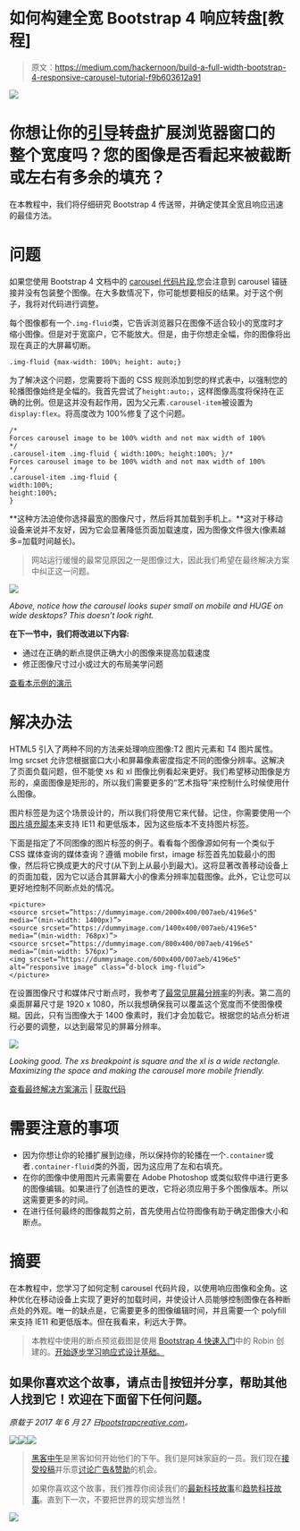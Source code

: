 # 如何构建全宽 Bootstrap 4 响应转盘[教程]

> 原文：<https://medium.com/hackernoon/build-a-full-width-bootstrap-4-responsive-carousel-tutorial-f9b603612a91>

![](img/f043948c2c830940b8da81a26f0b703d.png)

# 你想让你的[引导](https://bootstrapcreative.com/glossary/bootstrap-css/)转盘扩展浏览器窗口的整个宽度吗？您的图像是否看起来被截断或左右有多余的填充？

在本教程中，我们将仔细研究 Bootstrap 4 传送带，并确定使其全宽且响应迅速的最佳方法。

# 问题

如果您使用 Bootstrap 4 文档中的 [carousel 代码片段](https://v4-alpha.getbootstrap.com/components/carousel/),您会注意到 carousel 锚链接并没有包装整个图像。在大多数情况下，你可能想要相反的结果。对于这个例子，我将对代码进行调整。

每个图像都有一个`.img-fluid`类，它告诉浏览器只在图像不适合较小的宽度时才缩小图像。但是对于宽窗户，它不能放大。但是，由于你想走全幅，你的图像将出现在真正的大屏幕切断。

```
.img-fluid {max-width: 100%; height: auto;}
```

为了解决这个问题，您需要将下面的 CSS 规则添加到您的样式表中，以强制您的轮播图像始终是全幅的。我首先尝试了`height:auto;`，这样图像高度将保持在正确的比例。但是这并没有起作用，因为父元素`.carousel-item`被设置为`display:flex`。将高度改为 100%修复了这个问题。

```
/* 
Forces carousel image to be 100% width and not max width of 100% 
*/ 
.carousel-item .img-fluid { width:100%; height:100%; }/*
Forces carousel image to be 100% width and not max width of 100%
*/
.carousel-item .img-fluid {
width:100%;
height:100%;
}
```

**这种方法迫使你选择最宽的图像尺寸，然后将其加载到手机上。**这对于移动设备来说并不友好，因为它会显著降低页面加载速度，因为图像文件很大(像素越多=加载时间越长)。

> 网站运行缓慢的最常见原因之一是图像过大，因此我们希望在最终解决方案中纠正这一问题。

![](img/011e5fa698225b8f09654c2e3e9c3968.png)

*Above, notice how the carousel looks super small on mobile and HUGE on wide desktops? This doesn’t look right.*

**在下一节中，我们将改进以下内容:**

*   通过在正确的断点提供正确大小的图像来提高加载速度
*   修正图像尺寸过小或过大的布局美学问题

[查看本示例的演示](https://codepen.io/JacobLett/full/PjKLgK/)

# 解决办法

HTML5 引入了两种不同的方法来处理响应图像:T2 图片元素和 T4 图片属性。Img srcset 允许您根据窗口大小和屏幕像素密度指定不同的图像分辨率。这解决了页面负载问题，但不能使 xs 和 xl 图像比例看起来更好。我们希望移动图像是方形的，桌面图像是矩形的，所以我们需要更多的“艺术指导”来控制什么时候使用什么图像。

图片标签是为这个场景设计的，所以我们将使用它来代替。记住，你需要使用一个[图片填充脚本](https://scottjehl.github.io/picturefill/)来支持 IE11 和更低版本，因为这些版本不支持图片标签。

下面是指定了不同图像的图片标签的例子。看看每个图像源如何有一个类似于 CSS 媒体查询的媒体查询？遵循 mobile first，image 标签首先加载最小的图像，然后将它换成更大的尺寸(从下到上从最小到最大)。这将显著改善移动设备上的页面加载，因为它以适合其屏幕大小的像素分辨率加载图像。此外，它让您可以更好地控制不同断点处的情况。

```
<picture> 
<source srcset=”https://dummyimage.com/2000x400/007aeb/4196e5" media=”(min-width: 1400px)”> 
<source srcset=”https://dummyimage.com/1400x400/007aeb/4196e5" media=”(min-width: 768px)”> 
<source srcset=”https://dummyimage.com/800x400/007aeb/4196e5" media=”(min-width: 576px)”> 
<img srcset=”https://dummyimage.com/600x400/007aeb/4196e5" alt=”responsive image” class=”d-block img-fluid”> 
</picture>
```

在设置图像尺寸和媒体尺寸断点时，我参考了[最常见屏幕分辨率](http://gs.statcounter.com/screen-resolution-stats/desktop/worldwide)的列表。第二高的桌面屏幕尺寸是 1920 x 1080，所以我想确保我可以覆盖这个宽度而不使图像模糊。因此，只有当图像大于 1400 像素时，我们才会加载它。根据您的站点分析进行必要的调整，以达到最常见的屏幕分辨率。

![](img/ecf560b77f160701bea3a8986d6ce343.png)

*Looking good. The xs breakpoint is square and the xl is a wide rectangle. Maximizing the space and making the carousel more mobile friendly.*

[查看最终解决方案演示](https://codepen.io/JacobLett/full/weqOjq) | [获取代码](https://bootstrapcreative.com/pattern/full-width-carousel-responsive-images/)

# 需要注意的事项

*   因为你想让你的轮播扩展到边缘，所以保持你的轮播在一个`.container`或者`.container-fluid`类的外面，因为这应用了左和右填充。
*   在你的图像中使用图片元素需要在 Adobe Photoshop 或类似软件中进行更多的图像编辑。如果进行了创造性的更改，它将必须应用于多个图像版本。所以这需要更多的时间。
*   在进行任何最终的图像裁剪之前，首先使用占位符图像有助于确定图像大小和断点。

# 摘要

在本教程中，您学习了如何定制 carousel 代码片段，以使用响应图像和全角。这种优化在移动设备上实现了更好的加载时间，并使设计人员能够控制图像在各种断点处的外观。唯一的缺点是，它需要更多的图像编辑时间，并且需要一个 polyfill 来支持 IE11 和更低版本。但在我看来，利远大于弊。

> 本教程中使用的断点预览截图是使用 [Bootstrap 4 快速入门](https://bootstrapcreative.com/shop/bootstrap-quick-start/#resources)中的 Robin 创建的。[开始逐步学习响应式设计基础。](https://bootstrapcreative.com/shop/bootstrap-quick-start/?utm_source=postctabox&utm_content=op2)

## 如果你喜欢这个故事，请点击👏按钮并分享，帮助其他人找到它！欢迎在下面留下任何问题。

*原载于 2017 年 6 月 27 日*[*bootstrapcreative.com*](https://bootstrapcreative.com/create-full-width-bootstrap-4-responsive-carousel/)*。*

[![](img/50ef4044ecd4e250b5d50f368b775d38.png)](http://bit.ly/HackernoonFB)[![](img/979d9a46439d5aebbdcdca574e21dc81.png)](https://goo.gl/k7XYbx)[![](img/2930ba6bd2c12218fdbbf7e02c8746ff.png)](https://goo.gl/4ofytp)

> [黑客中午](http://bit.ly/Hackernoon)是黑客如何开始他们的下午。我们是阿妹家庭的一员。我们现在[接受投稿](http://bit.ly/hackernoonsubmission)并乐意[讨论广告&赞助](mailto:partners@amipublications.com)的机会。
> 
> 如果你喜欢这个故事，我们推荐你阅读我们的[最新科技故事](http://bit.ly/hackernoonlatestt)和[趋势科技故事](https://hackernoon.com/trending)。直到下一次，不要把世界的现实想当然！

![](img/be0ca55ba73a573dce11effb2ee80d56.png)